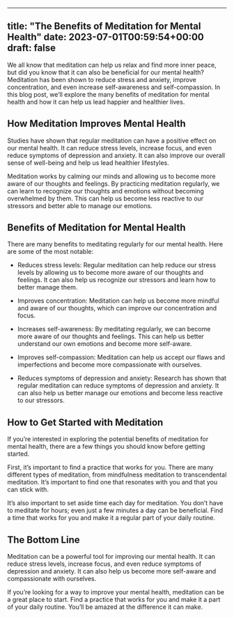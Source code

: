 
---
title: "The Benefits of Meditation for Mental Health"
date: 2023-07-01T00:59:54+00:00
draft: false
---

We all know that meditation can help us relax and find more inner peace, but did you know that it can also be beneficial for our mental health? Meditation has been shown to reduce stress and anxiety, improve concentration, and even increase self-awareness and self-compassion. In this blog post, we’ll explore the many benefits of meditation for mental health and how it can help us lead happier and healthier lives.

## How Meditation Improves Mental Health

Studies have shown that regular meditation can have a positive effect on our mental health. It can reduce stress levels, increase focus, and even reduce symptoms of depression and anxiety. It can also improve our overall sense of well-being and help us lead healthier lifestyles.

Meditation works by calming our minds and allowing us to become more aware of our thoughts and feelings. By practicing meditation regularly, we can learn to recognize our thoughts and emotions without becoming overwhelmed by them. This can help us become less reactive to our stressors and better able to manage our emotions.

## Benefits of Meditation for Mental Health

There are many benefits to meditating regularly for our mental health. Here are some of the most notable:

- Reduces stress levels: Regular meditation can help reduce our stress levels by allowing us to become more aware of our thoughts and feelings. It can also help us recognize our stressors and learn how to better manage them.

- Improves concentration: Meditation can help us become more mindful and aware of our thoughts, which can improve our concentration and focus.

- Increases self-awareness: By meditating regularly, we can become more aware of our thoughts and feelings. This can help us better understand our own emotions and become more self-aware.

- Improves self-compassion: Meditation can help us accept our flaws and imperfections and become more compassionate with ourselves.

- Reduces symptoms of depression and anxiety: Research has shown that regular meditation can reduce symptoms of depression and anxiety. It can also help us better manage our emotions and become less reactive to our stressors.

## How to Get Started with Meditation

If you’re interested in exploring the potential benefits of meditation for mental health, there are a few things you should know before getting started. 

First, it’s important to find a practice that works for you. There are many different types of meditation, from mindfulness meditation to transcendental meditation. It’s important to find one that resonates with you and that you can stick with.

It’s also important to set aside time each day for meditation. You don’t have to meditate for hours; even just a few minutes a day can be beneficial. Find a time that works for you and make it a regular part of your daily routine.

## The Bottom Line

Meditation can be a powerful tool for improving our mental health. It can reduce stress levels, increase focus, and even reduce symptoms of depression and anxiety. It can also help us become more self-aware and compassionate with ourselves. 

If you’re looking for a way to improve your mental health, meditation can be a great place to start. Find a practice that works for you and make it a part of your daily routine. You’ll be amazed at the difference it can make.